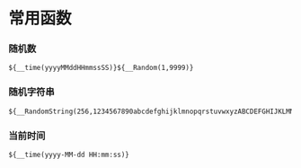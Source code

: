 # 常用函数
### 随机数
```
${__time(yyyyMMddHHmmssSS)}${__Random(1,9999)}
```

### 随机字符串
```
${__RandomString(256,1234567890abcdefghijklmnopqrstuvwxyzABCDEFGHIJKLMNOPQRSTUVWXYZ)}
```

### 当前时间
```
${__time(yyyy-MM-dd HH:mm:ss)} 
```
